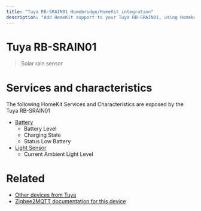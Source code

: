 ```yaml
---
title: "Tuya RB-SRAIN01 Homebridge/HomeKit integration"
description: "Add HomeKit support to your Tuya RB-SRAIN01, using Homebridge, Zigbee2MQTT and homebridge-z2m."
---
```

<!---
This file has been GENERATED using src/docgen/docgen.ts
DO NOT EDIT THIS FILE MANUALLY!
-->
# Tuya RB-SRAIN01
> Solar rain sensor


# Services and characteristics
The following HomeKit Services and Characteristics are exposed by
the Tuya RB-SRAIN01

* [Battery](../../battery.md)
  * Battery Level
  * Charging State
  * Status Low Battery
* [Light Sensor](../../sensors.md)
  * Current Ambient Light Level


# Related
* [Other devices from Tuya](../index.md#tuya)
* [Zigbee2MQTT documentation for this device](https://www.zigbee2mqtt.io/devices/RB-SRAIN01.html)
